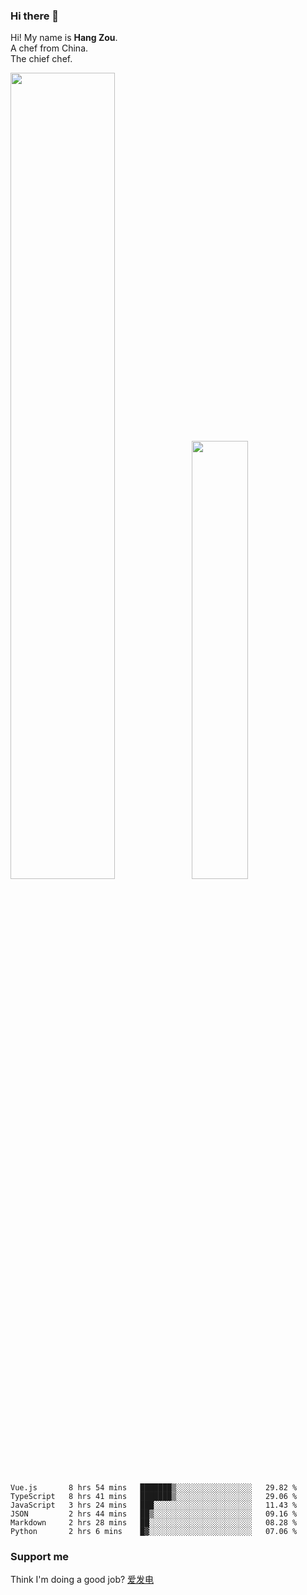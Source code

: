 ### Hi there 👋

Hi! My name is **Hang Zou**.  
A chef from China.  
The chief chef.

<img align="" width="57.5%" src="https://github-readme-stats.vercel.app/api?username=zouhangwithsweet&hide_title=true&hide_border=true&show_icons=true&include_all_commits=true&line_height=21" /><img align="" width="42.4%" src="https://github-readme-stats.vercel.app/api/top-langs/?username=zouhangwithsweet&hide_title=true&hide_border=true&layout=compact" />

<!--START_SECTION:waka-->

```text
Vue.js       8 hrs 54 mins   ███████▒░░░░░░░░░░░░░░░░░   29.82 %
TypeScript   8 hrs 41 mins   ███████▒░░░░░░░░░░░░░░░░░   29.06 %
JavaScript   3 hrs 24 mins   ███░░░░░░░░░░░░░░░░░░░░░░   11.43 %
JSON         2 hrs 44 mins   ██▒░░░░░░░░░░░░░░░░░░░░░░   09.16 %
Markdown     2 hrs 28 mins   ██░░░░░░░░░░░░░░░░░░░░░░░   08.28 %
Python       2 hrs 6 mins    █▓░░░░░░░░░░░░░░░░░░░░░░░   07.06 %
```

<!--END_SECTION:waka-->

### Support me

Think I'm doing a good job? [爱发电](https://afdian.net/@zouhangsweet)
